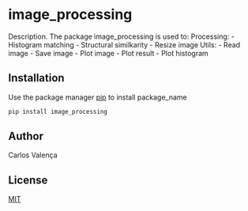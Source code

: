 # image_processing

Description. 
The package image_processing is used to:
	Processing:
		- Histogram matching 
		- Structural similkarity
		- Resize image
	Utils:
		- Read image
		- Save image
		- Plot image
		- Plot result
		- Plot histogram

## Installation

Use the package manager [pip](https://pip.pypa.io/en/stable/) to install package_name

```bash
pip install image_processing
```

## Author
Carlos Valença

## License
[MIT](https://choosealicense.com/licenses/mit/)